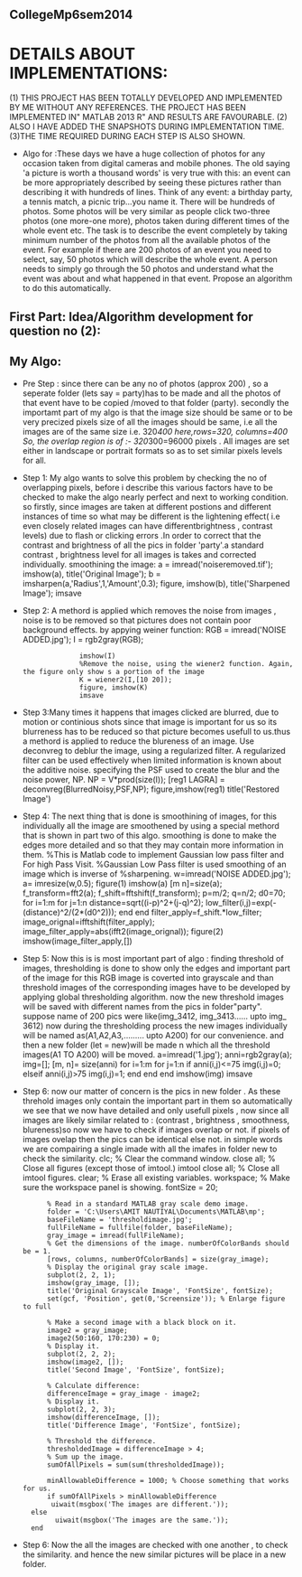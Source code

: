 ## CollegeMp6sem2014

# DETAILS ABOUT IMPLEMENTATIONS:
 
(1) THIS PROJECT HAS BEEN TOTALLY DEVELOPED  AND IMPLEMENTED BY ME WITHOUT ANY REFERENCES. THE PROJECT HAS BEEN        IMPLEMENTED IN" MATLAB 2013 R" AND RESULTS ARE FAVOURABLE.
(2) ALSO I HAVE ADDED THE SNAPSHOTS DURING IMPLEMENTATION TIME. 
(3)THE TIME REQUIRED DURING EACH STEP IS ALSO SHOWN.

- Algo for :These days we have a huge collection of photos for any occasion taken from digital 
cameras and mobile phones. The old saying 'a picture is worth a thousand words'
is very true with this: an event can be more appropriately described by seeing these pictures rather 
than describing it with hundreds of lines. Think of any event: a birthday party, a tennis match, 
a picnic trip…you name it. There will be hundreds of photos. Some photos will be very similar as 
people click two-three photos (one more-one more), photos taken during different times of the whole
event etc. The task is to describe the event completely by taking minimum number of the photos from
all the available photos of the event. For example if there are 200 photos of an event you need to 
select, say, 50 photos which will describe the whole event. A person needs to simply go through the 
50 photos and understand what the event was about and what happened in that event. Propose an algorithm 
to do this automatically.

 ## First Part: Idea/Algorithm development for question no (2):

## My Algo:

- Pre Step : since there  can be any no of photos (approx 200) , so a seperate folder (lets say  =   party)has to be made and   all the photos of that event have to be copied /moved to that folder (party).
secondly the importamt part  of my algo is  that the image size should be same or to be very precized pixels size of all the images should be same,  i.e all  the images are of the same size i.e. 320*400 here,rows=320, columns=400
So, the  overlap region is of :-     320*300=96000 pixels .
All images are set either in landscape or portrait formats so as to set similar  pixels levels for all. 

- Step 1: My algo wants to solve this problem by checking the no of overlapping pixels,  before i describe this various factors have to be checked  to make the algo nearly perfect and next to working condition. so firstly, since images are taken at different postions and different instances of time  so what may be different is the lightening effect( i.e  even closely related images can have differentbrightness , contrast levels) due to flash or clicking errors  .In order to correct that  the contrast and brightness of all the pics in folder  'party'.a standard contrast ,  brightness level  for all images is takes and  corrected  individually.
     smoothining the image:
                                a = imread('noiseremoved.tif');
				imshow(a), title('Original Image');
				b = imsharpen(a,'Radius',1,'Amount',0.3);
				figure, imshow(b), title('Sharpened Image');
				imsave


- Step 2: A methord is applied which removes the noise from  images , noise is to be removed so that pictures does not contain  poor background effects.
by appying weiner function:
 					RGB = imread('NOISE ADDED.jpg');
					I = rgb2gray(RGB);

					imshow(I)
					%Remove the noise, using the wiener2 function. Again, the figure only show s a portion of the image
					K = wiener2(I,[10 20]);
					figure, imshow(K)
					imsave

- Step 3:Many  times it happens that images  clicked are blurred, due to motion or continious shots since that image is  important for us so  its blurreness has to be reduced so that picture becomes usefull to us.thus a methord is applied to reduce the blureness of an image. Use deconvreg to deblur the image, using a regularized filter. A regularized filter can be used effectively when limited information is known about the additive noise. specifying the PSF used to create the blur and the noise power, NP.
 					NP = V*prod(size(I)); 
					[reg1 LAGRA] = deconvreg(BlurredNoisy,PSF,NP);
					figure,imshow(reg1)
					title('Restored Image')

- Step  4: The next thing that is done is smoothining of  images, for this  individually all the image are smoothened by using  a special methord that is shown in  part two of this algo. smoothing  is done to make the edges  more detailed and so that they may contain more information in them.
%This is Matlab code to implement Gaussian low pass filter and For high Pass Visit.
%Gaussian Low Pass filter is used smoothing of an image which is inverse of
%sharpening.
					w=imread('NOISE ADDED.jpg');
					a= imresize(w,0.5);
					figure(1)
					imshow(a)
					[m n]=size(a);
					f_transform=fft2(a);
					f_shift=fftshift(f_transform);
					p=m/2;
					q=n/2;
					d0=70;
					for i=1:m
					for j=1:n
					distance=sqrt((i-p)^2+(j-q)^2);
					low_filter(i,j)=exp(-(distance)^2/(2*(d0^2)));
					end
					end
					filter_apply=f_shift.*low_filter;
					image_orignal=ifftshift(filter_apply);
					image_filter_apply=abs(ifft2(image_orignal));
					figure(2)
					imshow(image_filter_apply,[])

- Step 5: Now this is is most important part of algo : finding threshold of  images, thresholding is done  to show only the edges and important part of the image for this RGB image is coverted into grayscale  and than  threshold images of the  corresponding images have to be  developed by applying global thresholding algorithm. 
now the  new threshold images will be saved with different names  from the pics in folder"party".   suppose   name of 200 pics were like(img_3412, img_3413...... upto img_ 3612) now  during the thresholding process  the new images individually will be named as(A1,A2,A3,......... upto A200) for our convenience. and then a new folder (let = new)will be made  n which all the threshold images(A1 TO A200)  will be moved.
					a=imread('1.jpg');
					anni=rgb2gray(a);
					img=[];
					[m, n]= size(anni)
					for i=1:m
					for j=1:n
					if anni(i,j)<=75
					img(i,j)=0;
					elseif anni(i,j)>75
					img(i,j)=1;
					end
					end
					end
					imshow(img)
					imsave
- Step 6: now our matter of concern  is the pics in new folder .  As these threhold images only contain the important part in them so  automatically we see that  we now have detailed   and only usefull pixels , now since all images are likely similar  related to : (contrast , brightness , smoothness, blureness)so  now we have to check if images overlap or not.  if pixels of images ovelap then the pics can be identical else not. in simple words we are compairing  a single imade with all the imafes in folder new to check the similarity.
			clc; % Clear the command window.
			close all; % Close all figures (except those of imtool.)
			imtool close all; % Close all imtool figures.
			clear; % Erase all existing variables.
			workspace; % Make sure the workspace panel is showing.
			fontSize = 20;

			% Read in a standard MATLAB gray scale demo image.
			folder = 'C:\Users\AMIT NAUTIYAL\Documents\MATLAB\mp';
			baseFileName = 'thresholdimage.jpg';
			fullFileName = fullfile(folder, baseFileName);
			gray_image = imread(fullFileName);
			% Get the dimensions of the image. numberOfColorBands should be = 1.
			[rows, columns, numberOfColorBands] = size(gray_image);
			% Display the original gray scale image.
			subplot(2, 2, 1);
			imshow(gray_image, []);
			title('Original Grayscale Image', 'FontSize', fontSize);
			set(gcf, 'Position', get(0,'Screensize')); % Enlarge figure to full

			% Make a second image with a black block on it.
			image2 = gray_image;
			image2(50:160, 170:230) = 0;
			% Display it.
			subplot(2, 2, 2);
			imshow(image2, []);
			title('Second Image', 'FontSize', fontSize);

			% Calculate difference:
			differenceImage = gray_image - image2;
			% Display it.
			subplot(2, 2, 3);
			imshow(differenceImage, []);
			title('Difference Image', 'FontSize', fontSize);

			% Threshold the difference.
			thresholdedImage = differenceImage > 4;
			% Sum up the image.
			sumOfAllPixels = sum(sum(thresholdedImage));

			minAllowableDifference = 1000; % Choose something that works for us.
			if sumOfAllPixels > minAllowableDifference
   			 uiwait(msgbox('The images are different.'));
		else
  			  uiwait(msgbox('The images are the same.'));
		end

- Step 6: Now the  all the images are checked with one another , to check the similarity. and hence the new similar pictures will be place in a new folder.
 

